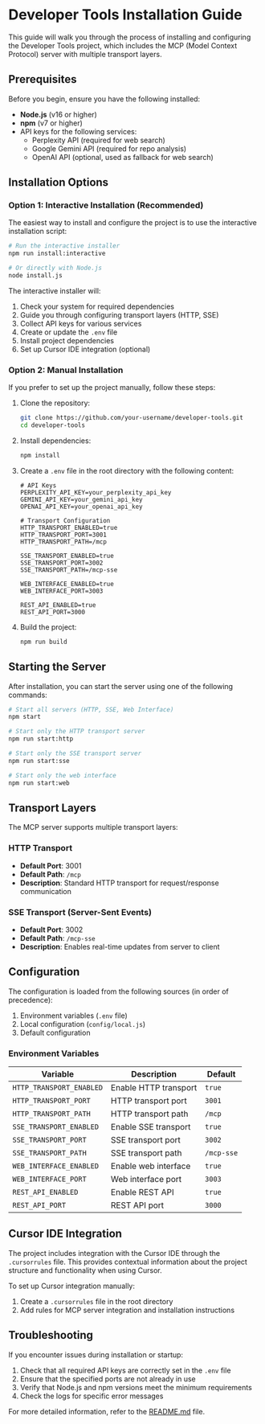 # Developer Tools Installation Guide

This guide will walk you through the process of installing and configuring the Developer Tools project, which includes the MCP (Model Context Protocol) server with multiple transport layers.

## Prerequisites

Before you begin, ensure you have the following installed:

- **Node.js** (v16 or higher)
- **npm** (v7 or higher)
- API keys for the following services:
  - Perplexity API (required for web search)
  - Google Gemini API (required for repo analysis)
  - OpenAI API (optional, used as fallback for web search)

## Installation Options

### Option 1: Interactive Installation (Recommended)

The easiest way to install and configure the project is to use the interactive installation script:

```bash
# Run the interactive installer
npm run install:interactive

# Or directly with Node.js
node install.js
```

The interactive installer will:

1. Check your system for required dependencies
2. Guide you through configuring transport layers (HTTP, SSE)
3. Collect API keys for various services
4. Create or update the `.env` file
5. Install project dependencies
6. Set up Cursor IDE integration (optional)

### Option 2: Manual Installation

If you prefer to set up the project manually, follow these steps:

1. Clone the repository:
   ```bash
   git clone https://github.com/your-username/developer-tools.git
   cd developer-tools
   ```

2. Install dependencies:
   ```bash
   npm install
   ```

3. Create a `.env` file in the root directory with the following content:
   ```
   # API Keys
   PERPLEXITY_API_KEY=your_perplexity_api_key
   GEMINI_API_KEY=your_gemini_api_key
   OPENAI_API_KEY=your_openai_api_key

   # Transport Configuration
   HTTP_TRANSPORT_ENABLED=true
   HTTP_TRANSPORT_PORT=3001
   HTTP_TRANSPORT_PATH=/mcp

   SSE_TRANSPORT_ENABLED=true
   SSE_TRANSPORT_PORT=3002
   SSE_TRANSPORT_PATH=/mcp-sse

   WEB_INTERFACE_ENABLED=true
   WEB_INTERFACE_PORT=3003

   REST_API_ENABLED=true
   REST_API_PORT=3000
   ```

4. Build the project:
   ```bash
   npm run build
   ```

## Starting the Server

After installation, you can start the server using one of the following commands:

```bash
# Start all servers (HTTP, SSE, Web Interface)
npm start

# Start only the HTTP transport server
npm run start:http

# Start only the SSE transport server
npm run start:sse

# Start only the web interface
npm run start:web
```

## Transport Layers

The MCP server supports multiple transport layers:

### HTTP Transport

- **Default Port**: 3001
- **Default Path**: `/mcp`
- **Description**: Standard HTTP transport for request/response communication

### SSE Transport (Server-Sent Events)

- **Default Port**: 3002
- **Default Path**: `/mcp-sse`
- **Description**: Enables real-time updates from server to client

## Configuration

The configuration is loaded from the following sources (in order of precedence):

1. Environment variables (`.env` file)
2. Local configuration (`config/local.js`)
3. Default configuration

### Environment Variables

| Variable | Description | Default |
|----------|-------------|---------|
| `HTTP_TRANSPORT_ENABLED` | Enable HTTP transport | `true` |
| `HTTP_TRANSPORT_PORT` | HTTP transport port | `3001` |
| `HTTP_TRANSPORT_PATH` | HTTP transport path | `/mcp` |
| `SSE_TRANSPORT_ENABLED` | Enable SSE transport | `true` |
| `SSE_TRANSPORT_PORT` | SSE transport port | `3002` |
| `SSE_TRANSPORT_PATH` | SSE transport path | `/mcp-sse` |
| `WEB_INTERFACE_ENABLED` | Enable web interface | `true` |
| `WEB_INTERFACE_PORT` | Web interface port | `3003` |
| `REST_API_ENABLED` | Enable REST API | `true` |
| `REST_API_PORT` | REST API port | `3000` |

## Cursor IDE Integration

The project includes integration with the Cursor IDE through the `.cursorrules` file. This provides contextual information about the project structure and functionality when using Cursor.

To set up Cursor integration manually:

1. Create a `.cursorrules` file in the root directory
2. Add rules for MCP server integration and installation instructions

## Troubleshooting

If you encounter issues during installation or startup:

1. Check that all required API keys are correctly set in the `.env` file
2. Ensure that the specified ports are not already in use
3. Verify that Node.js and npm versions meet the minimum requirements
4. Check the logs for specific error messages

For more detailed information, refer to the [README.md](README.md) file. 